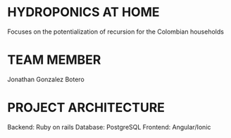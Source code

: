 # HYDROPONICS AT HOME
Focuses on the potentialization of recursion for the Colombian households

# TEAM MEMBER
Jonathan Gonzalez Botero

# PROJECT ARCHITECTURE
Backend: Ruby on rails
Database: PostgreSQL
Frontend: Angular/Ionic
